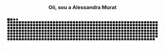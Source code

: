 
<h3 style="text-align: center;"> Oii, sou a Alessandra Murat </p>



<div>
 
  ![Snake animation](https://github.com/AlessandraMurat/AlessandraMurat/blob/output/github-contribution-grid-snake.svg)
 
</div>
